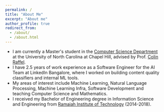 ```yaml
---
permalink: /
title: "About Me"
excerpt: "About me"
author_profile: true
redirect_from: 
  - /about/
  - /about.html
---
```


* I am currently a Master's student in the [Computer Science Department](https://cs.unc.edu) at the University of North Carolina at Chapel Hill, advised by Prof. [Colin Raffel](https://colinraffel.com/).
* I have 2.5 years of work experience as a Software Engineer for the AI Team at LinkedIn Bangalore, where I worked on building content quality classifiers and internal ML tools.
* My areas of interest include Machine Learning, Natural Language Processing, Machine Learning Infra, Software Development and teaching Computer Science and Mathematics.
* I received my Bachelor of Engineering degree in Information Science and Engineering from [Ramaiah Institute of Technology](http://msrit.edu/) (2014-2018).
 